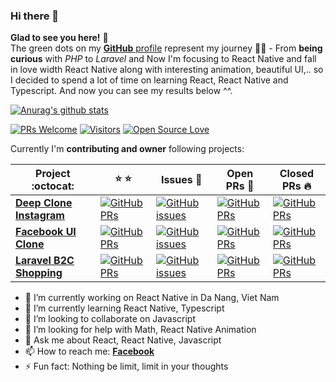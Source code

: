 ### Hi there 👋
**Glad to see you here!** :star_struck: <br> The green dots on my [**GitHub** profile](https://github.com/HoracioLopezCarvajal?tab=repositories) represent my journey :running_man: - From **being curious** with *PHP* to *Laravel* and Now I'm focusing to React Native and fall in love width React Native along with interesting animation, beautiful UI,.. so I decided to spend a lot of time on learning React, React Native and Typescript. And now you can see my results below ^^.

[![Anurag's github stats](https://github-readme-stats.vercel.app/api?username=HoracioLopezCarvajal&show_icons=true&theme=tokyonight)](https://github.com/anuraghazra/github-readme-stats)

[![PRs Welcome](https://img.shields.io/badge/PRs-welcome-brightgreen.svg?style=flat&logo=github)](https://github.com/HoracioLopezCarvajal) [![Visitors](https://visitor-badge.glitch.me/badge?page_id=HoracioLopezCarvajal.visitor-badge)](https://github.com/HoracioLopezCarvajal) [![Open Source Love](https://badges.frapsoft.com/os/v2/open-source.svg?v=103)](https://github.com/HoracioLopezCarvajal)

Currently I'm **contributing and owner** following projects:

|      Project :octocat:   |    :star: :star:   |     Issues :bug:   | Open PRs :bell:  | Closed PRs :fire:  |
|-------------|----------|---------|---|---|
| [**Deep Clone Instagram**](https://github.com/HoracioLopezCarvajal/react-native-instagram-clone-master) | [![GitHub PRs](https://img.shields.io/github/stars/HoracioLopezCarvajal/react-native-instagram-clone?style=flat&logo=github)](https://github.com/HoracioLopezCarvajal/react-native-instagram-clone-master) | [![GitHub issues](https://img.shields.io/github/issues/HoracioLopezCarvajal/react-native-instagram-clone?color=green&logo=github&style=flat)](https://github.com/HoracioLopezCarvajal/react-native-instagram-clone/issues) | [![GitHub PRs](https://img.shields.io/github/issues-pr/HoracioLopezCarvajal/react-native-instagram-clone?style=flat&logo=github)](https://github.com/HoracioLopezCarvajal/react-native-instagram-clone/pulls)  | [![GitHub PRs](https://img.shields.io/github/issues-pr-closed/HoracioLopezCarvajal/react-native-instagram-clone?style=flat&color=critical&logo=github)](https://github.com/HoracioLopezCarvajal/react-native-instagram-clone/pulls?q=is%3Apr+is%3Aclosed)  |
| [**Facebook UI Clone**](https://github.com/HoracioLopezCarvajal/react-native-facebook-/) | [![GitHub PRs](https://img.shields.io/github/stars/https://github.com/HoracioLopezCarvajal/react-native-facebook-?style=flat&logo=github)](https://github.com/HoracioLopezCarvajal/react-native-facebook-clone) | [![GitHub issues](https://img.shields.io/https://github.com/HoracioLopezCarvajal/react-native-facebook-?color=green&logo=github&style=flat)](https://github.com/HoracioLopezCarvajal/react-native-facebook-) | [![GitHub PRs](https://img.shields.io/github/issues-pr/https://github.com/HoracioLopezCarvajal/react-native-facebook-?style=flat&logo=github)](https://github.com/HoracioLopezCarvajal/react-native-facebook-clone/pulls)  | [![GitHub PRs](https://img.shields.io/github/issues-pr-closed/HoracioLopezCarvajal/react-native-facebook-clone?style=flat&color=critical&logo=github)](https://github.com/HoracioLopezCarvajal/react-native-facebook-clone/pulls?q=is%3Apr+is%3Aclosed)   |
| [**Laravel B2C Shopping**](https://github.com/HoracioLopezCarvajal/laravel-shoping) | [![GitHub PRs](https://img.shields.io/https://github.com/HoracioLopezCarvajal/laravel-shoping?style=flat&logo=github)](https://github.com/HoracioLopezCarvajal/laravel-shoping) | [![GitHub issues](https://img.shields.io/github/issues/https://github.com/HoracioLopezCarvajal/laravel-shoping?color=green&logo=github&style=flat)](https://github.com/HoracioLopezCarvajal/rozy/issues) | [![GitHub PRs](https://img.shields.io/github/issues-pr/https://github.com/HoracioLopezCarvajal/laravel-shoping?style=flat&logo=github)](https://github.com/https://github.com/HoracioLopezCarvajal/laravel-shoping)  | [![GitHub PRs](https://img.shields.io/https://github.com/HoracioLopezCarvajal/laravel-shoping?style=flat&color=critical&logo=github)](https://github.com/HoracioLopezCarvajal/rozy/pulls?q=is%3Apr+is%3Aclosed)   |

<!-- <sup>**[Click here](https://github.com/HoracioLopezCarvajal)** *to view my other projects.</sup>* -->

- 🔭 I’m currently working on React Native in Da Nang, Viet Nam
- 🌱 I’m currently learning React Native, Typescript
- 👯 I’m looking to collaborate on Javascript
- 🤔 I’m looking for help with Math, React Native Animation
- 💬 Ask me about React, React Native, Javascript
- 📫 How to reach me: [**Facebook**](https://www.facebook.com/DevV.systems)
- ⚡ Fun fact: Nothing be limit, limit in your thoughts
<!-- - 😄 Pronouns: ... -->
<!--
**HoracioLopezCarvajal/HoracioLopezCarvajal** is a ✨ _special_ ✨ repository because its `README.md` (this file) appears on your GitHub profile.
Here are some ideas to get you started:
- 🔭 I’m currently working on ...
- 🌱 I’m currently learning ...
- 👯 I’m looking to collaborate on ...
- 🤔 I’m looking for help with ...
- 💬 Ask me about ...
- 📫 How to reach me: ...
- 😄 Pronouns: ...
- ⚡ Fun fact: ...
-->
